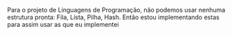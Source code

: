 Para o projeto de Linguagens de Programação, não podemos usar nenhuma estrutura pronta: Fila, Lista, Pilha, Hash.
Então estou implementando estas para assim usar as que eu implementei
